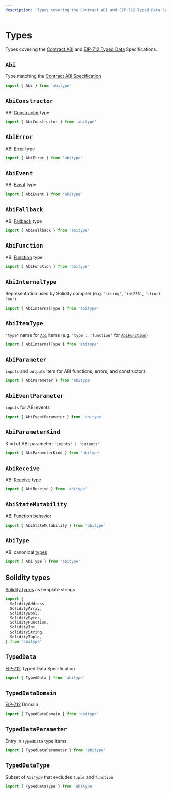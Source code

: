 ```yaml
---
description: 'Types covering the Contract ABI and EIP-712 Typed Data Specifications.'
---
```


# Types

Types covering the [Contract ABI](https://docs.soliditylang.org/en/latest/abi-spec.html#json) and [EIP-712 Typed Data](https://eips.ethereum.org/EIPS/eip-712#definition-of-typed-structured-data-%F0%9D%95%8A) Specifications.

## `Abi`

Type matching the [Contract ABI Specification](https://docs.soliditylang.org/en/latest/abi-spec.html#json)

```ts twoslash noplayground
import { Abi } from 'abitype'
```

## `AbiConstructor`

ABI [Constructor](https://docs.soliditylang.org/en/latest/abi-spec.html#json) type

```ts twoslash noplayground
import { AbiConstructor } from 'abitype'
```

## `AbiError`

ABI [Error](https://docs.soliditylang.org/en/latest/abi-spec.html#errors) type

```ts twoslash noplayground
import { AbiError } from 'abitype'
```

## `AbiEvent`

ABI [Event](https://docs.soliditylang.org/en/latest/abi-spec.html#events) type

```ts twoslash noplayground
import { AbiEvent } from 'abitype'
```

## `AbiFallback`

ABI [Fallback](https://docs.soliditylang.org/en/latest/abi-spec.html#json) type

```ts twoslash noplayground
import { AbiFallback } from 'abitype'
```

## `AbiFunction`

ABI [Function](https://docs.soliditylang.org/en/latest/abi-spec.html#json) type

```ts twoslash noplayground
import { AbiFunction } from 'abitype'
```

## `AbiInternalType`

Representation used by Solidity compiler (e.g. `'string'`, `'int256'`, `'struct Foo'`)

```ts twoslash noplayground
import { AbiInternalType } from 'abitype'
```

## `AbiItemType`

`"type"` name for [`Abi`](#abi) items (e.g. `'type': 'function'` for [`AbiFunction`](#abifunction))

```ts twoslash noplayground
import { AbiInternalType } from 'abitype'
```

## `AbiParameter`

`inputs` and `outputs` item for ABI functions, errors, and constructors

```ts twoslash noplayground
import { AbiParameter } from 'abitype'
```

## `AbiEventParameter`

`inputs` for ABI events

```ts twoslash noplayground
import { AbiEventParameter } from 'abitype'
```

## `AbiParameterKind`

Kind of ABI parameter: `'inputs' | 'outputs'`

```ts twoslash noplayground
import { AbiParameterKind } from 'abitype'
```

## `AbiReceive`

ABI [Receive](https://docs.soliditylang.org/en/latest/contracts.html#receive-ether-function) type

```ts twoslash noplayground
import { AbiReceive } from 'abitype'
```

## `AbiStateMutability`

ABI Function behavior

```ts twoslash noplayground
import { AbiStateMutability } from 'abitype'
```

## `AbiType`

ABI canonical [types](https://docs.soliditylang.org/en/latest/abi-spec.html#json)

```ts twoslash noplayground
import { AbiType } from 'abitype'
```

## Solidity types

[Solidity types](https://docs.soliditylang.org/en/latest/abi-spec.html#types) as template strings

```ts twoslash noplayground
import {
  SolidityAddress,
  SolidityArray,
  SolidityBool,
  SolidityBytes,
  SolidityFunction,
  SolidityInt,
  SolidityString,
  SolidityTuple,
} from 'abitype'
```

## `TypedData`

[EIP-712](https://eips.ethereum.org/EIPS/eip-712#definition-of-typed-structured-data-%F0%9D%95%8A) Typed Data Specification

```ts twoslash noplayground
import { TypedData } from 'abitype'
```

## `TypedDataDomain`

[EIP-712](https://eips.ethereum.org/EIPS/eip-712#definition-of-domainseparator) Domain

```ts twoslash noplayground
import { TypedDataDomain } from 'abitype'
```

## `TypedDataParameter`

Entry in `TypedData` type items

```ts twoslash noplayground
import { TypedDataParameter } from 'abitype'
```

## `TypedDataType`

Subset of `AbiType` that excludes `tuple` and `function`

```ts twoslash noplayground
import { TypedDataType } from 'abitype'
```
